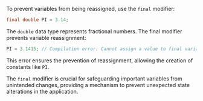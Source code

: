 To prevent variables from being reassigned, use the `final` modifier:

```java
final double PI = 3.14;
```

The `double` data type represents fractional numbers. The final modifier prevents variable reassignment:
```java
PI = 3.1415; // Compilation error: Cannot assign a value to final variable 'PI'
```

This error ensures the prevention of reassignment, allowing the creation of constants like `PI`.

The `final` modifier is crucial for safeguarding important variables from unintended changes, providing a mechanism to 
prevent unexpected state alterations in the application.